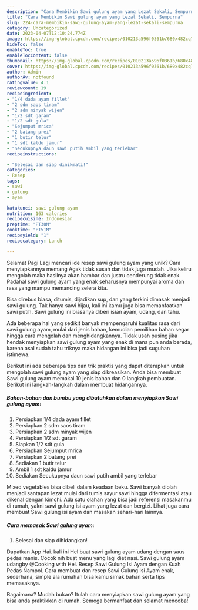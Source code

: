```yaml
---
description: "Cara Membikin Sawi gulung ayam yang Lezat Sekali, Sempurna"
title: "Cara Membikin Sawi gulung ayam yang Lezat Sekali, Sempurna"
slug: 224-cara-membikin-sawi-gulung-ayam-yang-lezat-sekali-sempurna
category: Uncategorized
date: 2023-04-07T12:10:24.774Z
image: https://img-global.cpcdn.com/recipes/010213a596f0361b/680x482cq70/sawi-gulung-ayam-foto-resep-utama.jpg
hideToc: false
enableToc: true
enableTocContent: false
thumbnail: https://img-global.cpcdn.com/recipes/010213a596f0361b/680x482cq70/sawi-gulung-ayam-foto-resep-utama.jpg
cover: https://img-global.cpcdn.com/recipes/010213a596f0361b/680x482cq70/sawi-gulung-ayam-foto-resep-utama.jpg
author: Admin
authorAv: notfound
ratingvalue: 4.1
reviewcount: 19
recipeingredient:
- "1/4 dada ayam fillet"
- "2 sdm saos tiram"
- "2 sdm minyak wijen"
- "1/2 sdt garam"
- "1/2 sdt gula"
- "Sejumput mrica"
- "2 batang prei"
- "1 butir telur"
- "1 sdt kaldu jamur"
- "Secukupnya daun sawi putih ambil yang terlebar"
recipeinstructions:

- "Selesai dan siap dinikmati!"
categories:
- Resep
tags:
- sawi
- gulung
- ayam

katakunci: sawi gulung ayam 
nutrition: 163 calories
recipecuisine: Indonesian
preptime: "PT30M"
cooktime: "PT51M"
recipeyield: "1"
recipecategory: Lunch

---
```



Selamat Pagi Lagi mencari ide resep sawi gulung ayam yang unik? Cara menyiapkannya memang Agak tidak susah dan tidak juga mudah. Jika keliru mengolah maka hasilnya akan hambar dan justru cenderung tidak enak. Padahal sawi gulung ayam yang enak seharusnya mempunyai aroma dan rasa yang mampu memancing selera kita.


Bisa direbus biasa, ditumis, dijadikan sup, dan yang terkini dimasak menjadi sawi gulung. Tak hanya sawi hijau, kali ini kamu juga bisa memanfaatkan sawi putih. Sawi gulung ini biasanya diberi isian ayam, udang, dan tahu.

Ada beberapa hal yang sedikit banyak mempengaruhi kualitas rasa dari sawi gulung ayam, mulai dari jenis bahan, kemudian pemilihan bahan segar hingga cara mengolah dan menghidangkannya. Tidak usah pusing jika hendak menyiapkan sawi gulung ayam yang enak di mana pun anda berada, karena asal sudah tahu triknya maka hidangan ini bisa jadi suguhan istimewa.


Berikut ini ada beberapa tips dan trik praktis yang dapat diterapkan untuk mengolah sawi gulung ayam yang siap dikreasikan. Anda bisa membuat Sawi gulung ayam memakai 10 jenis bahan dan 0 langkah pembuatan. Berikut ini langkah-langkah dalam membuat hidangannya.

<!--inarticleads1-->

##### Bahan-bahan dan bumbu yang dibutuhkan dalam menyiapkan Sawi gulung ayam:

1. Persiapkan 1/4 dada ayam fillet
1. Persiapkan 2 sdm saos tiram
1. Persiapkan 2 sdm minyak wijen
1. Persiapkan 1/2 sdt garam
1. Siapkan 1/2 sdt gula
1. Persiapkan Sejumput mrica
1. Persiapkan 2 batang prei
1. Sediakan 1 butir telur
1. Ambil 1 sdt kaldu jamur
1. Sediakan Secukupnya daun sawi putih ambil yang terlebar


Mixed vegetables bisa dibeli dalam keadaan beku. Sawi banyak diolah menjadi santapan lezat mulai dari tumis sayur sawi hingga difermentasi atau dikenal dengan kimchi. Ada satu olahan yang bisa jadi referensi masakanmu di rumah, yakni sawi gulung isi ayam yang lezat dan bergizi. Lihat juga cara membuat Sawi gulung isi ayam dan masakan sehari-hari lainnya. 

<!--inarticleads2-->

##### Cara memasak Sawi gulung ayam:


1. Selesai dan siap dihidangkan!

Dapatkan App Hai. kali ini Hel buat sawi gulung ayam udang dengan saus pedas manis. Cocok nih buat menu yang lagi diet nasi. Sawi gulung ayam udangby @Cooking with Hel. Resep Sawi Gulung Isi Ayam dengan Kuah Pedas Nampol. Cara membuat dan resep Sawi Gulung Isi Ayam enak, sederhana, simple ala rumahan bisa kamu simak bahan serta tips memasaknya. 

Bagaimana? Mudah bukan? Itulah cara menyiapkan sawi gulung ayam yang bisa anda praktikkan di rumah. Semoga bermanfaat dan selamat mencoba!
